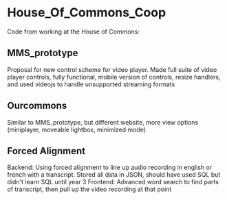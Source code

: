 # House_Of_Commons_Coop
Code from working at the House of Commons:

## MMS_prototype
Proposal for new control scheme for video player. Made full suite of video player controls, fully functional, mobile version of controls, resize handlers, and used videojs to handle unsupported streaming formats

## Ourcommons
Similar to MMS_prototype, but different website, more view options (miniplayer, moveable lightbox, minimized mode)

## Forced Alignment
Backend: Using forced alignment to line up audio recording in english or french with a transcript. Stored all data in JSON, should have used SQL but didn't learn SQL until year 3
Frontend: Advanced word search to find parts of transcript, then pull up the video recording at that point
